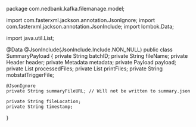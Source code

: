 package com.nedbank.kafka.filemanage.model;

import com.fasterxml.jackson.annotation.JsonIgnore;
import com.fasterxml.jackson.annotation.JsonInclude;
import lombok.Data;

import java.util.List;

@Data
@JsonInclude(JsonInclude.Include.NON_NULL)
public class SummaryPayload {
    private String batchID;
    private String fileName;
    private Header header;
    private Metadata metadata;
    private Payload payload;
    private List<SummaryProcessedFile> processedFiles;
    private List<PrintFile> printFiles;
    private String mobstatTriggerFile;
    
    @JsonIgnore
    private String summaryFileURL; // Will not be written to summary.json

    private String fileLocation;
    private String timestamp;
}
